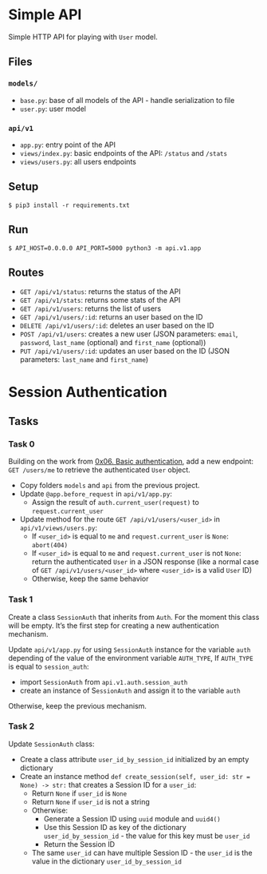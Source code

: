 # Simple API

Simple HTTP API for playing with `User` model.


## Files

### `models/`

- `base.py`: base of all models of the API - handle serialization to file
- `user.py`: user model

### `api/v1`

- `app.py`: entry point of the API
- `views/index.py`: basic endpoints of the API: `/status` and `/stats`
- `views/users.py`: all users endpoints


## Setup

```
$ pip3 install -r requirements.txt
```


## Run

```
$ API_HOST=0.0.0.0 API_PORT=5000 python3 -m api.v1.app
```


## Routes

- `GET /api/v1/status`: returns the status of the API
- `GET /api/v1/stats`: returns some stats of the API
- `GET /api/v1/users`: returns the list of users
- `GET /api/v1/users/:id`: returns an user based on the ID
- `DELETE /api/v1/users/:id`: deletes an user based on the ID
- `POST /api/v1/users`: creates a new user (JSON parameters: `email`, `password`, `last_name` (optional) and `first_name` (optional))
- `PUT /api/v1/users/:id`: updates an user based on the ID (JSON parameters: `last_name` and `first_name`)

# Session Authentication

## Tasks

### Task 0
Building on the work from [0x06. Basic authentication](../0x06-Basic_authentication), add a new endpoint: `GET /users/me` to retrieve the authenticated `User` object.
- Copy folders `models` and `api` from the previous project.
- Update `@app.before_request` in `api/v1/app.py`:
	- Assign the result of `auth.current_user(request)` to `request.current_user`
- Update method for the route `GET /api/v1/users/<user_id>` in `api/v1/views/users.py`:
	- If `<user_id>` is equal to `me` and `request.current_user` is `None`: `abort(404)`
	- If `<user_id>` is equal to `me` and `request.current_user` is not `None`: return the authenticated `User` in a JSON response (like a normal case of `GET /api/v1/users/<user_id>` where `<user_id>` is a valid `User` ID)
	- Otherwise, keep the same behavior

### Task 1
Create a class `SessionAuth` that inherits from `Auth`. For the moment this class will be empty. It’s the first step for creating a new authentication mechanism.

Update `api/v1/app.py` for using `SessionAuth` instance for the variable `auth` depending of the value of the environment variable `AUTH_TYPE`, If `AUTH_TYPE` is equal to `session_auth`:
- import `SessionAuth` from `api.v1.auth.session_auth`
- create an instance of S`essionAuth` and assign it to the variable `auth`

Otherwise, keep the previous mechanism.

### Task 2
Update `SessionAuth` class:
- Create a class attribute `user_id_by_session_id` initialized by an empty dictionary
- Create an instance method `def create_session(self, user_id: str = None) -> str:` that creates a Session ID for a `user_id`:
	- Return `None` if `user_id` is `None`
	- Return `None` if `user_id` is not a string
	- Otherwise:
		- Generate a Session ID using `uuid` module and `uuid4()`
		- Use this Session ID as key of the dictionary `user_id_by_session_id` - the value for this key must be `user_id`
		- Return the Session ID
	- The same `user_id` can have multiple Session ID - the `user_id` is the value in the dictionary `user_id_by_session_id`
